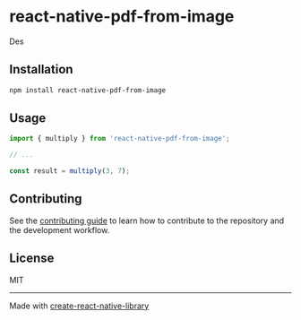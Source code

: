 # react-native-pdf-from-image

Des

## Installation

```sh
npm install react-native-pdf-from-image
```

## Usage


```js
import { multiply } from 'react-native-pdf-from-image';

// ...

const result = multiply(3, 7);
```


## Contributing

See the [contributing guide](CONTRIBUTING.md) to learn how to contribute to the repository and the development workflow.

## License

MIT

---

Made with [create-react-native-library](https://github.com/callstack/react-native-builder-bob)
